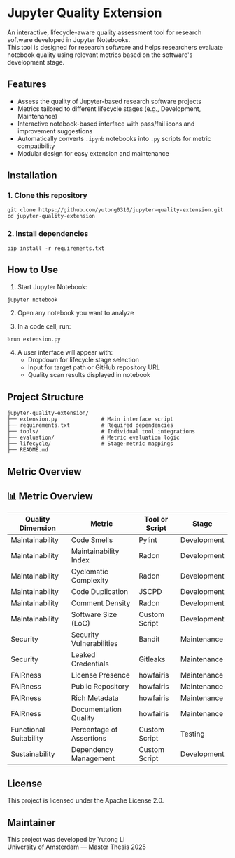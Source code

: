 # Jupyter Quality Extension

An interactive, lifecycle-aware quality assessment tool for research software developed in Jupyter Notebooks.  
This tool is designed for research software and helps researchers evaluate notebook quality using relevant metrics based on the software's development stage.

## Features

- Assess the quality of Jupyter-based research software projects
- Metrics tailored to different lifecycle stages (e.g., Development, Maintenance)
- Interactive notebook-based interface with pass/fail icons and improvement suggestions
- Automatically converts `.ipynb` notebooks into `.py` scripts for metric compatibility
- Modular design for easy extension and maintenance

## Installation

### 1. Clone this repository

```
git clone https://github.com/yutong0310/jupyter-quality-extension.git
cd jupyter-quality-extension
```

### 2. Install dependencies

```
pip install -r requirements.txt
```

## How to Use

1. Start Jupyter Notebook:

```
jupyter notebook
```

2. Open any notebook you want to analyze 

3. In a code cell, run:

```python
%run extension.py
```

4. A user interface will appear with:
   - Dropdown for lifecycle stage selection
   - Input for target path or GitHub repository URL
   - Quality scan results displayed in notebook

## Project Structure

```
jupyter-quality-extension/
├── extension.py              # Main interface script
├── requirements.txt          # Required dependencies
├── tools/                    # Individual tool integrations
├── evaluation/               # Metric evaluation logic
├── lifecycle/                # Stage-metric mappings
├── README.md
```

## Metric Overview

## 📊 Metric Overview

| Quality Dimension       | Metric                        | Tool or Script     | Stage        |
|-------------------------|-------------------------------|--------------------|--------------|
| Maintainability         | Code Smells                   | Pylint             | Development  |
| Maintainability         | Maintainability Index         | Radon              | Development  |
| Maintainability         | Cyclomatic Complexity         | Radon              | Development  |
| Maintainability         | Code Duplication              | JSCPD              | Development  |
| Maintainability         | Comment Density               | Radon              | Development  |
| Maintainability         | Software Size (LoC)           | Custom Script      | Development  |
| Security                | Security Vulnerabilities      | Bandit             | Maintenance  |
| Security                | Leaked Credentials            | Gitleaks           | Maintenance  |
| FAIRness                | License Presence              | howfairis          | Maintenance  |
| FAIRness                | Public Repository             | howfairis          | Maintenance  |
| FAIRness                | Rich Metadata                 | howfairis          | Maintenance  |
| FAIRness                | Documentation Quality         | howfairis          | Maintenance  |
| Functional Suitability  | Percentage of Assertions      | Custom Script      | Testing      |
| Sustainability          | Dependency Management         | Custom Script      | Development  |


## License

This project is licensed under the Apache License 2.0.  

## Maintainer

This project was developed by Yutong Li  
University of Amsterdam — Master Thesis 2025
